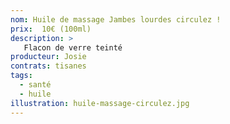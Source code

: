 ```yaml
---
nom: Huile de massage Jambes lourdes circulez !
prix:  10€ (100ml)
description: >
   Flacon de verre teinté
producteur: Josie
contrats: tisanes
tags: 
  - santé
  - huile
illustration: huile-massage-circulez.jpg
---
```



